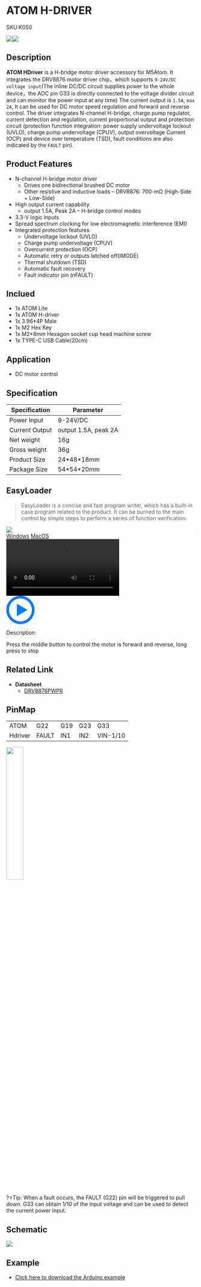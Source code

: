 # ATOM H-DRIVER

<el-tag effect="plain">SKU:K050</el-talg>

<div class="product_pic"><img src="assets/img/product_pics/atom_base/atom_hdriver/atom_hdriver_01.webp"><img src="assets/img/product_pics/atom_base/atom_hdriver/atom_hdriver_02.webp"></div>

## Description

**ATOM HDriver** is a H-bridge motor driver accessory for M5Atom. It integrates the DRV8876 motor driver chip，which supports `9-24V/DC voltage input`(The inline DC/DC circuit supplies power to the whole device，the ADC pin G33 is directly connected to the voltage divider circuit and can monitor the power input at any time) The current output is `1.5A`, `max 2A`, It can be used for DC motor speed regulation and forward and reverse control. The driver integrates N-channel H-bridge, charge pump regulator, current detection and regulation, current proportional output and protection circuit (protection function integration: power supply undervoltage lockout (UVLO), charge pump undervoltage (CPUV), output overvoltage Current (OCP) and device over temperature (TSD), fault conditions are also indicated by the `FAULT` pin).

## Product Features

- N-channel H-bridge motor driver
    * Drives one bidirectional brushed DC motor
    * Other resistive and inductive loads
– DRV8876: 700-mΩ (High-Side + Low-Side)
- High output current capability
    * output 1.5A, Peak 2A
– H-bridge control modes
- 3.3-V logic inputs
- Spread spectrum clocking for low electromagnetic interference (EMI)
- Integrated protection features
    * Undervoltage lockout (UVLO)
    * Charge pump undervoltage (CPUV)
    * Overcurrent protection (OCP)
    * Automatic retry or outputs latched off(IMODE)
    * Thermal shutdown (TSD)
    * Automatic fault recovery
    * Fault indicator pin (nFAULT)

## Inclued

- 1x ATOM Lite
- 1x ATOM H-driver
- 1x 3.96*4P Male
- 1x M2 Hex Key
- 1x M2*8mm Hexagon socket cup head machine screw
- 1x TYPE-C USB Cable(20cm)

## Application

- DC motor control

## Specification

<table class="table-1">
    <thead>
    <tr>
        <th>Specification</th>
        <th>Parameter</th>
    </tr>
    </thead>
    <tbody>
        <tr>
            <td>Power Input</td>
            <td>9-24V/DC</td>
        </tr>
        <tr>
            <td>Current Output</td>
            <td>output 1.5A, peak 2A</td>
        </tr>
        <tr>
            <td>Net weight</td>
            <td>16g</td>
        </tr>
        <tr>
            <td>Gross weight</td>
            <td>36g</td>
        </tr>
        <tr>
            <td>Product Size</td>
            <td>24*48*18mm</td>
        </tr>
        <tr>
            <td>Package Size</td>
            <td>54*54*20mm</td>
        </tr>
     </tbody>
</table>

## EasyLoader

>EasyLoader is a concise and fast program writer, which has a built-in case program related to the product. It can be burned to the main control by simple steps to perform a series of function verification. 

<div class="easyloader-box">
    <div style="background-color:white;">
        <div><img src="https://m5stack.oss-cn-shenzhen.aliyuncs.com/image/easyloader_intro.webp"></div>
        <div class="easyloader-btn">
            <a href="https://m5stack.oss-cn-shenzhen.aliyuncs.com/EasyLoader/Windows/ATOM_BASE/EasyLoader_Atom_Hdriver.exe">Windows</a>
            <a href="https://m5stack.oss-cn-shenzhen.aliyuncs.com/EasyLoader/MacOS/ATOM_BASE/EasyLoader_ATOM_Hdriver.dmg">MacOS</a>
            <!-- <a>Linux</a>
            <a>MacOS</a> -->
        </div>
    </div>
    <div>
        <video id="example_video" controls>
            <source src="https://m5stack.oss-cn-shenzhen.aliyuncs.com/video/Product_example_video/AtomBase/ATOM_HDRIVER.mp4" type="video/mp4">
        </video>
        <div class="easyloader-mask">
        <a>
            <svg id="play-btn" t="1583228776634" class="icon" viewBox="0 0 1024 1024" version="1.1" xmlns="http://www.w3.org/2000/svg" p-id="4152" width="75" height="75"><path d="M512 0C229.216 0 0 229.216 0 512s229.216 512 512 512 512-229.216 512-512S794.784 0 512 0z m0 928C282.24 928 96 741.76 96 512S282.24 96 512 96s416 186.24 416 416-186.24 416-416 416zM384 288l384 224-384 224z" p-id="4153" fill="#007aff"></path></svg></a>
            <p>Description:</p>
            <p>Press the middle button to control the motor is forward and reverse, long press to stop</p>
        </div>
    </div>
</div>

## Related Link

-  **Datasheet** 
    - [DRV8876PWPR](https://m5stack.oss-cn-shenzhen.aliyuncs.com/resource/docs/datasheet/atombase/atom_hdriver/C575551_DRV8876PWPR_2020-06-01.PDF)

## PinMap

<table>
 <tr><td>ATOM</td><td>G22</td><td>G19</td><td>G23</td><td>G33</td></tr>
 <tr><td>Hdriver</td><td>FAULT</td><td>IN1</td><td>IN2</td><td>VIN-1/10</td></tr>
</table>

<img src="assets/img/product_pics/atom_base/atom_hdriver/atom_hdriver_03.webp" width="30%">

?>Tip: When a fault occurs, the FAULT (G22) pin will be triggered to pull down. G33 can obtain 1/10 of the input voltage and can be used to detect the current power input.

## Schematic

<img src="assets/img/product_pics/atom_base/atom_hdriver/atom_hdriver_sch.webp">

## Example

- [Click here to download the Arduino example](https://github.com/m5stack/M5Atom/tree/master/examples/ATOM_BASE/ATOM_Hdriver)


<script>

   var purchase_link = 'https://m5stack.com/products/atom-h-bridge-driver-kit-drv8876';

   anchor_search(purchase_link);
   scrollFunc();

</script>
